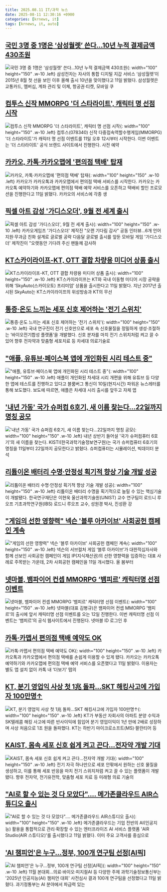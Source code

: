```yaml
---
title: 2025.08.11 IT/과학 뉴스
date: 2025-08-11 12:30:16 +0900
categories: [krnews, it]
tags: [krnews, it, auto]
---
```

## [국민 3명 중 1명은 ‘삼성월렛’ 쓴다…10년 누적 결제금액 430조원](https://n.news.naver.com/mnews/article/029/0002974497)

![국민 3명 중 1명은 ‘삼성월렛’ 쓴다…10년 누적 결제금액 430조원](https://mimgnews.pstatic.net/image/origin/029/2025/08/11/2974497.jpg?type=nf220_150){: width="100" height="150" .w-10 .left}
삼성전자는 자사의 통합 디지털 지갑 서비스 ‘삼성월렛’이 2015년 8월 첫 선을 보인 이후 올해 출시 10년을 맞이했다고 11일 밝혔다. 삼성월렛은 교통카드, 멤버십, 계좌 관리 및 이체, 항공권·티켓, 모바일 쿠

## [컴투스 신작 MMORPG '더 스타라이트', 캐릭터 명 선점 시작](https://n.news.naver.com/mnews/article/421/0008421423)

![컴투스 신작 MMORPG '더 스타라이트', 캐릭터 명 선점 시작](https://mimgnews.pstatic.net/image/origin/421/2025/08/11/8421423.jpg?type=nf220_150){: width="100" height="150" .w-10 .left}
컴투스(078340) 신작 다중접속역할수행게임(MMORPG) '더 스타라이트'가 캐릭터 명 선점 이벤트를 11일 오후 12시부터 시작한다. 이번 이벤트는 '더 스타라이트' 공식 브랜드 사이트에서 진행한다. 사전 예약

## [카카오, 카톡·카카오맵에 '편의점 택배' 탑재](https://n.news.naver.com/mnews/article/030/0003339589)

![카카오, 카톡·카카오맵에 '편의점 택배' 탑재](https://mimgnews.pstatic.net/image/origin/030/2025/08/11/3339589.jpg?type=nf220_150){: width="100" height="150" .w-10 .left}
카카오가 카카오톡과 카카오맵에서 편의점 택배 서비스를 시작한다. 카카오는 카카오톡 예약하기와 카카오맵에 편의점 택배 예약 서비스를 오픈하고 택배비 할인 프로모션을 진행한다고 11일 밝혔다. 카카오의 서비스에 각종 생

## [픽셀 아트 감성 '가디스오더', 9월 전 세계 출시](https://n.news.naver.com/mnews/article/001/0015558560)

![픽셀 아트 감성 '가디스오더', 9월 전 세계 출시](https://mimgnews.pstatic.net/image/origin/001/2025/08/11/15558560.jpg?type=nf220_150){: width="100" height="150" .w-10 .left}
카카오게임즈 '가디스오더' 제작진 "오랜 기다림 감사" 공동 인터뷰…6개 언어 지원·무과금 친화 설계로 글로벌 공략 다음달 글로벌 출시를 앞둔 모바일 게임 '가디스오더' 제작진이 "오랫동안 기다려 주신 팬들께 감사하

## [KT스카이라이프-KT, OTT 결합 차량용 미디어 상품 출시](https://n.news.naver.com/mnews/article/119/0002989435)

![KT스카이라이프-KT, OTT 결합 차량용 미디어 상품 출시](https://mimgnews.pstatic.net/image/origin/119/2025/08/11/2989435.jpg?type=nf220_150){: width="100" height="150" .w-10 .left}
KT스카이라이프는 KT와 국내 이동형 미디어 시장 공략을 위해 ‘SkyAuto(스카이오토) 프리미엄’ 상품을 출시한다고 11일 밝혔다. 지난 2017년 출시된 SkyAuto는 KT스카이라이프의 위성방송과 KT의 무선

## [통증·온도 느끼는 세포 신호 제어하는 '전기 스위치'](https://n.news.naver.com/mnews/article/584/0000033830)

![통증·온도 느끼는 세포 신호 제어하는 '전기 스위치'](https://mimgnews.pstatic.net/image/origin/584/2025/08/11/33830.jpg?type=nf220_150){: width="100" height="150" .w-10 .left}
국내 연구진이 전기 신호만으로 세포 속 신호물질을 정밀하게 생성·조절하는 ‘바이오전기합성 플랫폼’을 개발했다. 신호 분자를 마치 전기 스위치처럼 켜고 끌 수 있어 향후 전자약과 맞춤형 세포치료 등 차세대 의료기술로

## ["애플, 유튜브·페이스북 앱에 개인화된 시리 테스트 중"](https://n.news.naver.com/mnews/article/092/0002385637)

!["애플, 유튜브·페이스북 앱에 개인화된 시리 테스트 중"](https://mimgnews.pstatic.net/image/origin/092/2025/08/11/2385637.jpg?type=nf220_150){: width="100" height="150" .w-10 .left}
애플이 개인화된 차세대 시리 개편을 위해 유튜브 등 다양한 앱에 테스트를 진행하고 있다고 블룸버그 통신이 10일(현지시간) 파워온 뉴스레터를 통해 보도했다. 보도에 따르면, 애플은 차세대 시리 출시를 앞두고 자체 앱

## ['내년 가동' 국가 슈퍼컴 6호기, 새 이름 찾는다…22일까지 명칭 공모](https://n.news.naver.com/mnews/article/008/0005233946)

!['내년 가동' 국가 슈퍼컴 6호기, 새 이름 찾는다…22일까지 명칭 공모](https://mimgnews.pstatic.net/image/origin/008/2025/08/11/5233946.jpg?type=nf220_150){: width="100" height="150" .w-10 .left}
내년 상반기 들어설 '국가 슈퍼컴퓨터 6호기'의 새 이름을 찾는다. KISTI(한국과학기술정보연구원)는 국가 슈퍼컴퓨터 6호기의 명칭을 11일부터 22일까지 공모한다고 밝혔다. 슈퍼컴퓨터는 시뮬레이션, 빅데이터 분석

## [리튬이온 배터리 수명·안정성 획기적 향상 기술 개발 성공](https://n.news.naver.com/mnews/article/030/0003339714)

![리튬이온 배터리 수명·안정성 획기적 향상 기술 개발 성공](https://mimgnews.pstatic.net/image/origin/030/2025/08/11/3339714.jpg?type=nf220_150){: width="100" height="150" .w-10 .left}
리튬이온 배터리 수명을 획기적으로 늘릴 수 있는 핵심기술이 개발됐다. 한국연구재단은 이현욱 울산과학기술원(UNIST) 교수 연구팀이 로드니 루오프 기초과학연구원(IBS) 로드니 루오프 교수, 성원경 박사, 진성환 강

## ["게임의 선한 영향력" 넥슨 '블루 아카이브' 사회공헌 캠페인 계속](https://n.news.naver.com/mnews/article/003/0013414225)

!["게임의 선한 영향력" 넥슨 '블루 아카이브' 사회공헌 캠페인 계속](https://mimgnews.pstatic.net/image/origin/003/2025/08/11/13414225.jpg?type=nf220_150){: width="100" height="150" .w-10 .left}
넥슨의 서브컬처 게임 ‘블루 아카이브’가 대한적십자사와 함께 선보인 사회공헌 캠페인이 게임 IP(지식재산권)의 선한 영향력을 입증하는 대표 사례로 주목받는 가운데, 2차 사회공헌 캠페인을 11일 개시했다. 올 봄부터

## [넷마블, 뱀파이어 컨셉 MMORPG ‘뱀피르’ 캐릭터명 선점 이벤트](https://n.news.naver.com/mnews/article/009/0005539315)

![넷마블, 뱀파이어 컨셉 MMORPG ‘뱀피르’ 캐릭터명 선점 이벤트](https://mimgnews.pstatic.net/image/origin/009/2025/08/11/5539315.jpg?type=nf220_150){: width="100" height="150" .w-10 .left}
넷마블(대표 김병규)은 뱀파이어 컨셉 MMORPG ‘뱀피르’의 출시에 앞서 캐릭터명 선점 이벤트를 오는 12일 진행한다. 이번 캐릭터명 선점 이벤트는 ‘뱀피르’의 공식 웹사이트에서 진행된다. 넷마블 ID 로그인 후

## [카톡·카맵서 편의점 택배 예약도 OK](https://n.news.naver.com/mnews/article/029/0002974519)

![카톡·카맵서 편의점 택배 예약도 OK](https://mimgnews.pstatic.net/image/origin/029/2025/08/11/2974519.jpg?type=nf220_150){: width="100" height="150" .w-10 .left}
카카오톡과 카카오맵에서 편의점 택배를 손쉽게 이용할 수 있게 됐다. 카카오는 카카오톡 예약하기와 카카오맵에 편의점 택배 예약 서비스를 오픈했다고 11일 밝혔다. 이용자는 별도 앱 설치 없이 카톡 내 ‘더보기’ 탭의

## [KT, 분기 영업익 사상 첫 1兆 돌파…SKT 해킹사고에 가입자 100만명↑](https://n.news.naver.com/mnews/article/011/0004519554)

![KT, 분기 영업익 사상 첫 1兆 돌파…SKT 해킹사고에 가입자 100만명↑](https://mimgnews.pstatic.net/image/origin/011/2025/08/11/4519554.jpg?type=nf220_150){: width="100" height="150" .w-10 .left}
KT가 부동산 자회사의 아파트 분양 수익과 SK텔레콤 해킹 사고에 따른 반사이익에 힘입어 분기 영업이익이 1년 만에 2배로 성장하며 사상 처음으로 1조 원을 돌파했다. KT는 하반기 마이크로소프트(MS)·팔란티어 등

## [KAIST, 몸속 세포 신호 쉽게 켜고 끈다...전자약 개발 기대](https://n.news.naver.com/mnews/article/014/0005389757)

![KAIST, 몸속 세포 신호 쉽게 켜고 끈다...전자약 개발 기대](https://mimgnews.pstatic.net/image/origin/014/2025/08/11/5389757.jpg?type=nf220_150){: width="100" height="150" .w-10 .left}
전기 자극 하나만으로 세포 안팎에서 원하는 신호 물질을 생성하고, 이를 통해 세포 반응을 마치 전기 스위치처럼 켜고 끌 수 있는 플랫폼이 개발됐다. 향후 전자약, 전기유전학, 맞춤형 세포 치료 등 미래형 의료 기술의

## ["AI로 할 수 있는 것 다 모았다".... 메가존클라우드 AIR스튜디오 출시](https://n.news.naver.com/mnews/article/008/0005234078)

!["AI로 할 수 있는 것 다 모았다".... 메가존클라우드 AIR스튜디오 출시](https://mimgnews.pstatic.net/image/origin/008/2025/08/11/5234078.jpg?type=nf220_150){: width="100" height="150" .w-10 .left}
메가존클라우드는 기업 전반의 AI(인공지능) 활용을 통합적으로 관리·확장할 수 있는 엔터프라이즈 AI 서비스 플랫폼 'AIR Studio(AIR 스튜디오)'를 출시했다고 11일 밝혔다. 이미 주요 고객사를 중심으로

## ['AI 챔피언'은 누구…정부, 100개 연구팀 선정[AI픽]](https://n.news.naver.com/mnews/article/001/0015559060)

!['AI 챔피언'은 누구…정부, 100개 연구팀 선정[AI픽]](https://mimgnews.pstatic.net/image/origin/001/2025/08/11/15559060.jpg?type=nf220_150){: width="100" height="150" .w-10 .left}
11월 본대회…의료·바이오·피지컬AI 등 다양한 주제 과학기술정보통신부는 '2025년 인공지능(AI) 챔피언 대회' 사전심사 결과 100개 연구팀을 선정했다고 11일 밝혔다. 과기정통부는 AI 분야에서 파급력 있는

